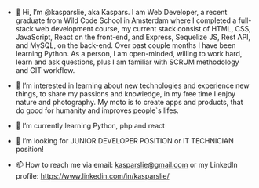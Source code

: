 - 👋 Hi, I’m @kasparslie, aka Kaspars. I am Web Developer, a recent graduate from Wild Code School in Amsterdam where I completed a full-stack web development 
course, my current stack consist of HTML, CSS, JavaScript, React on the front-end, and Express, Sequelize JS, Rest API, and
MySQL, on the back-end. Over past couple months I have been learning Python.  As a person, I am open-minded, willing to work hard, 
learn and ask questions, plus I am familiar with SCRUM methodology and GIT workflow. 


- 👀 I’m interested in learning about new technologies and experience new things, to share my passions and knowledge, in my free time I enjoy nature and photography. My moto is
to create apps and products, that do good for humanity and improves people`s lifes. 


- 🌱 I’m currently learning Python, php and react


- 💞️ I’m looking for JUNIOR DEVELOPER POSITION or IT TECHNICIAN position!


- 📫 How to reach me via email: kasparslie@gmail.com or my LinkedIn profile: https://www.linkedin.com/in/kasparslie/

<!---
kasparslie/kasparslie is a ✨ special ✨ repository because its `README.md` (this file) appears on your GitHub profile.
You can click the Preview link to take a look at your changes.
--->
